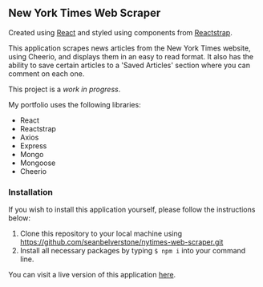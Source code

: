 ## New York Times Web Scraper

Created using [React](https://reactjs.org/) and styled using components from [Reactstrap](https://reactstrap.github.io/).

This application scrapes news articles from the New York Times website, using Cheerio, and displays them in an easy to read format. It also has the ability to save certain articles to a 'Saved Articles' section where you can comment on each one. 

This project is a *work in progress*.

My portfolio uses the following libraries:

- React
- Reactstrap
- Axios
- Express
- Mongo
- Mongoose
- Cheerio

### Installation
If you wish to install this application yourself, please follow the instructions below:

1. Clone this repository to your local machine using https://github.com/seanbelverstone/nytimes-web-scraper.git
2. Install all necessary packages by typing `$ npm i` into your command line.


You can visit a live version of this application [here](https://nytimes-web-scraper.herokuapp.com/).